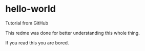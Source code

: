 # hello-world
Tutorial from GitHub

This redme was done for better understanding this whole thing.

If you read this you are bored.
